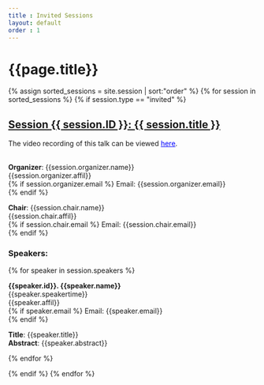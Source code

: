 ```yaml
---
title : Invited Sessions
layout: default
order : 1
---
```


# {{page.title}}

<!-- The links to each invited session are below


| Session Name  | Session Time  | Zoom Link  |
|---|---|---|
| [Statistical methods for neuroimaging studies of Alzheimer’s Disease](invited_sessions/ses-I-1.md)  | May  | Zoom link here  |
| [Statistical methods for neuroimaging studies of Alzheimer’s Disease](invited_sessions/ses-I-1.md)  | May  | Zoom link here  | -->

{% assign sorted_sessions = site.session | sort:"order" %}
{% for session in sorted_sessions %}
  {% if session.type == "invited" %}
  <h2>
    <a href="{{ session.url | prepend: site.relative_url }}">
      Session {{ session.ID }}: {{ session.title }}
    </a>
  </h2>
  
  The video recording of this talk can be viewed <a href="{{page.youtubelink}}" style="color: blue">here</a>. <br/><br/>

  <p>
  <b>Organizer</b>: {{session.organizer.name}} <br/> 
   {{session.organizer.affil}} <br/> 
   {% if session.organizer.email %}
   Email: {{session.organizer.email}} <br/> 
   {% endif %}
  </p>
  
  <p>
  <b>Chair</b>: {{session.chair.name}}<br/> 
  {{session.chair.affil}} <br/> 
  {% if session.chair.email %}
  Email: {{session.chair.email}}<br/> 
  {% endif %}
  </p>

<h3> Speakers: </h3>

  {% for speaker in session.speakers %}
  <p> 
  <b>{{speaker.id}}. {{speaker.name}}</b><br/>
  {{speaker.speakertime}} <br/>
    {{speaker.affil}} <br/> 
  {% if speaker.email %}
  Email: {{speaker.email}} <br/> 
  {% endif %}
  <p> <b>Title</b>: {{speaker.title}} <br/>
  <b> Abstract</b>: {{speaker.abstract}} </p>
  {% endfor %}


  <!-- <p>{{ session.content | markdownify }}</p> -->
  {% endif %}
{% endfor %}
